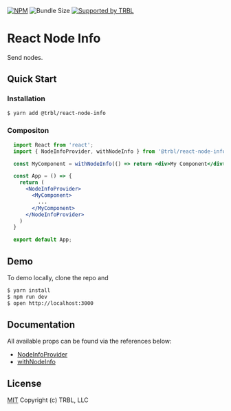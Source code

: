 [![NPM](https://img.shields.io/npm/v/@trbl/react-node-info)](https://www.npmjs.com/@trbl/react-node-info)
![Bundle Size](https://img.shields.io/bundlephobia/minzip/@trbl/react-node-info?label=zipped)
[![Supported by TRBL](https://img.shields.io/badge/supported_by-TRBL-black)](https://github.com/trouble)

# React Node Info

Send nodes.

## Quick Start

### Installation

```bash
$ yarn add @trbl/react-node-info
```

### Compositon

```jsx
  import React from 'react';
  import { NodeInfoProvider, withNodeInfo } from '@trbl/react-node-info';

  const MyComponent = withNodeInfo(() => return <div>My Component</div>);

  const App = () => {
    return (
      <NodeInfoProvider>
        <MyComponent>
          ...
        </MyComponent>
      </NodeInfoProvider>
    )
  }

  export default App;
```

## Demo

To demo locally, clone the repo and

```bash
$ yarn install
$ npm run dev
$ open http://localhost:3000
```

## Documentation

All available props can be found via the references below:

  - [NodeInfoProvider](/src/NodeInfoProvider/README.md)
  - [withNodeInfo](/src/withNodeInfo/README.md)

## License

[MIT](https://github.com/trouble/react-node-info/blob/master/LICENSE) Copyright (c) TRBL, LLC
